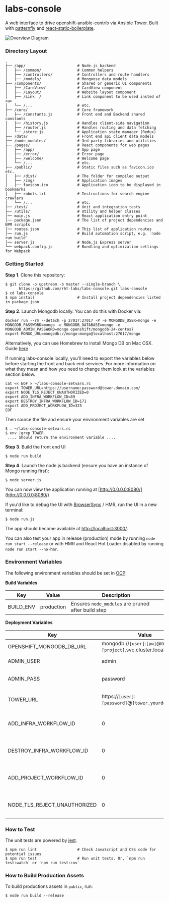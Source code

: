 # labs-console

A web interface to drive openshift-ansible-contrib via Ansible Tower. Built with [patternfly](https://github.com/patternfly/patternfly) and [react-static-boilerplate](https://github.com/kriasoft/react-static-boilerplate).

![Overview Diagram](https://github.com/strategicdesignteam/labs-console/blob/master/docs/diagrams/Overview_diagram.png)

### Directory Layout

```shell
.
├── /app/                       # Node.js backend
│   ├── /common/                # Common helpers
│   ├── /controllers/           # Controllers and route handlers
│   ├── /models/                # Mongoose data models
├── /components/                # Shared or generic UI components
│   ├── /CardView/              # CardView component
│   ├── /Layout/                # Website layout component
│   ├── /Link  /                # Link component to be used insted of <a>
│   └── /...                    # etc.
├── /core/                      # Core framework
│   ├── /constants.js           # Front end and Backend shared constants
│   ├── /history.js             # Handles client-side navigation
│   ├── /router.js              # Handles routing and data fetching
│   └── /store.js               # Application state manager (Redux)
├── /data/                      # Front end api client data models
├── /node_modules/              # 3rd-party libraries and utilities
├── /pages/                     # React components for web pages
│   ├── /app/                   # App page
│   ├── /error/                 # Error page
│   ├── /welcome/               # Welcome page
│   └── /...                    # etc.
├── /public/                    # Static files such as favicon.ico etc.
│   ├── /dist/                  # The folder for compiled output
│   ├── /img/                   # Application images
│   ├── favicon.ico             # Application icon to be displayed in bookmarks
│   ├── robots.txt              # Instructions for search engine crawlers
│   └── /...                    # etc.
├── /test/                      # Unit and integration tests
├── /utils/                     # Utility and helper classes
│── main.js                     # React application entry point
│── package.json                # The list of project dependencies and NPM scripts
│── routes.json                 # This list of application routes
│── run.js                      # Build automation script, e.g. `node run build`
│── server.js                   # Node.js Express server
└── webpack.config.js           # Bundling and optimization settings for Webpack
```


### Getting Started

**Step 1**. Clone this repository:

```shell
$ git clone -o upstream -b master --single-branch \
      https://github.com/rht-labs/labs-console.git labs-console
$ cd labs-console
$ npm install                   # Install project dependencies listed in package.json
```

**Step 2**. Launch Mongodb locally. You can do this with Docker via:
 ```
 docker run --rm --detach -p 27017:27017 -P -e MONGODB_USER=mongo -e MONGODB_PASSWORD=mongo -e MONGODB_DATABASE=mongo -e MONGODB_ADMIN_PASSWORD=mongo openshift/mongodb-24-centos7
 export MONGO_URL=mongodb://mongo:mongo@localhost:27017/mongo
 ```
Alternatively, you can use Homebrew to install Mongo DB on Mac OSX. Guide [here](http://treehouse.github.io/installation-guides/mac/mongo-mac.html)

If running labs-console locally, you'll need to export the variables below before starting the front and back end services. For more information on what they mean and how you need to change them look at the variables section below.

```shell
cat << EOF > ~/labs-console-setvars.rc
export TOWER_URL=https://username:password@tower.domain.com/
export NODE_TLS_REJECT_UNAUTHORIZED=0
export ADD_INFRA_WORKFLOW_ID=89
export DESTROY_INFRA_WORKFLOW_ID=171
export ADD_PROJECT_WORKFLOW_ID=325
EOF
```

Then source the file and ensure your environment variables are set

```shell
$ . ~/labs-console-setvars.rc
$ env |grep TOWER
 .... Should return the environment variable ....
```

**Step 3**. Build the front end UI
```shell
$ node run build
```

**Step 4**. Launch the node.js backend (ensure you have an instance of Mongo running first):
```shell
$ node server.js
```
You can now view the application running at [http://0.0.0.0:8080/](http://0.0.0.0:8080/)

If you'd like to debug the UI with [BrowserSync](https://browsersync.io/) / HMR, run the UI in a new terminal:

```shell
$ node run.js
```
The app should become available at [http://localhost:3000/](http://localhost:3000/).

You can also test your app in release (production) mode by running `node run start --release` or
with HMR and React Hot Loader disabled by running `node run start --no-hmr`. 

### Environment Variables
The following environment variables should be set in [OCP](https://www.openshift.com/container-platform/):

**Build Variables**

| Key | Value | Description |
| --- | --- | --- |
| BUILD_ENV | production | Ensures `node_modules` are pruned after build step |

**Deployment Variables**

| Key | Value | Description |
| --- | --- | --- |
| OPENSHIFT_MONGODB_DB_URL | mongodb://`[user]`:`[pw]`@mongodb.`[project]`.svc.cluster.local/`[db]` | Mongo CN |
| ADMIN_USER | admin | Default admin login |
| ADMIN_PASS | password | Default admin password |
| TOWER_URL | https://`[user]`:`[password]`@`[tower.yourdomain.io]`/ | Ansible Tower instance |
| ADD_INFRA_WORKFLOW_ID | 0 | Tower Add Infra Workflow ID |
| DESTROY_INFRA_WORKFLOW_ID | 0 | Tower Delete Infra Workflow ID |
| ADD_PROJECT_WORKFLOW_ID | 0 | Tower Add Project Workflow ID |
| NODE_TLS_REJECT_UNAUTHORIZED | 0 | Ignore self signed cert errors with Tower |

### How to Test

The unit tests are powered by [jest](https://facebook.github.io/jest/).

```shell
$ npm run lint                  # Check JavaScript and CSS code for potential issues
$ npm run test                  # Run unit tests. Or, `npm run test:watch` or `npm run test:cov`
```

### How to Build Production Assets

To build productions assets in `public`, run:

```shell
$ node run build --release
```
